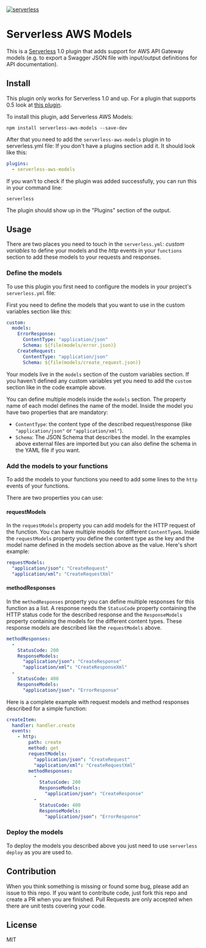 [![serverless](http://public.serverless.com/badges/v3.svg)](http://www.serverless.com)

# Serverless AWS Models

This is a [Serverless](http://www.serverless.com) 1.0 plugin that adds support for AWS API Gateway
models (e.g. to export a Swagger JSON file with input/output definitions for API documentation).

## Install

This plugin only works for Serverless 1.0 and up. For a plugin that supports 0.5 look at
[this plugin](https://github.com/HyperBrain/serverless-models-plugin).

To install this plugin, add Serverless AWS Models:

```
npm install serverless-aws-models --save-dev
```

After that you need to add the `serverless-aws-models` plugin in to serverless.yml file:
If you don't have a plugins section add it. It should look like this:

```YAML
plugins:
  - serverless-aws-models
```

If you wan't to check if the plugin was added successfully, you can run this in your command line:
```
serverless
```

The plugin should show up in the "Plugins" section of the output.

## Usage

There are two places you need to touch in the `serverless.yml`: *custom variables* to define your
models and the *http* events in your `functions` section to add these models to your requests and
responses.

### Define the models

To use this plugin you first need to configure the models in your project's `serverless.yml` file:

First you need to define the models that you want to use in the custom variables section like this:

```YAML
custom:
  models:
    ErrorResponse:
      ContentType: "application/json"
      Schema: ${file(models/error.json)}
    CreateRequest:
      ContentType: "application/json"
      Schema: ${file(models/create_request.json)}
```

Your models live in the ```models``` section of the custom variables section. If you haven't
defined any custom variables yet you need to add the `custom` section like in the code example above.

You can define multiple models inside the ```models``` section. The property name of each model
defines the name of the model. Inside the model you have two properties that are mandatory:

* `ContentType`: the content type of the described request/response (like `"application/json"` or
`"application/xml"`).
* `Schema`: The JSON Schema that describes the model. In the examples above external files are
imported but you can also define the schema in the YAML file if you want.

### Add the models to your functions

To add the models to your functions you need to add some lines to the `http` events of your functions.

There are two properties you can use:

#### requestModels

In the `requestModels` property you can add models for the HTTP request of the function. You can have
multiple models for different `ContentType`s. Inside the `requestModels` property you define the
content type as the key and the model name defined in the models section above as the value.
Here's short example:

```YAML
requestModels:
  "application/json": "CreateRequest"
  "application/xml": "CreateRequestXml"
```

#### methodResponses

In the `methodResponses` property you can define multiple responses for this function as a list.
A response needs the `StatusCode` property containing the HTTP status code for the described response
and the `ResponseModels` property containing the models for the different content types. These response
models are described like the `requestModels` above.

```YAML
methodResponses:
  -
    StatusCode: 200
    ResponseModels:
      "application/json": "CreateResponse"
      "application/xml": "CreateResponseXml"
  -
    StatusCode: 400
    ResponseModels:
      "application/json": "ErrorResponse"
```

Here is a complete example with request models and method responses described for a simple function:

```YAML
createItem:
  handler: handler.create
  events:  
    - http:
        path: create
        method: get
        requestModels:
          "application/json": "CreateRequest"
          "application/xml": "CreateRequestXml"
        methodResponses:
          -
            StatusCode: 200
            ResponseModels:
              "application/json": "CreateResponse"
          -
            StatusCode: 400
            ResponseModels:
              "application/json": "ErrorResponse"
```

### Deploy the models

To deploy the models you described above you just need to use `serverless deploy` as you are used to.

## Contribution

When you think something is missing or found some bug, please add an issue to this repo. If you want
to contribute code, just fork this repo and create a PR when you are finished. Pull Requests are only
accepted when there are unit tests covering your code.

## License

MIT
